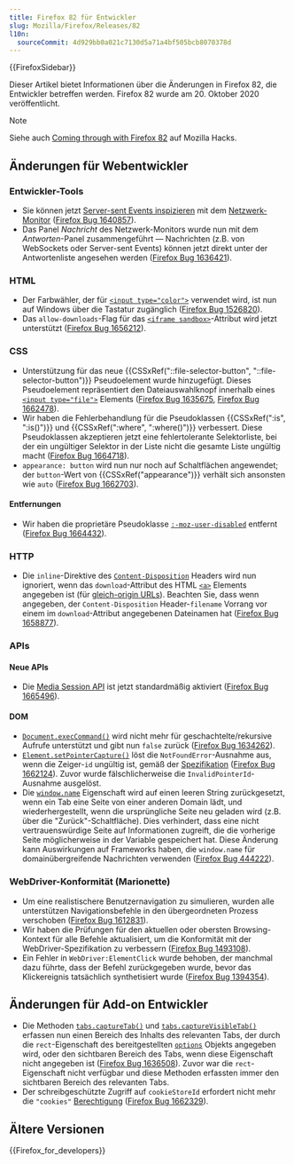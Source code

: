 ```yaml
---
title: Firefox 82 für Entwickler
slug: Mozilla/Firefox/Releases/82
l10n:
  sourceCommit: 4d929bb0a021c7130d5a71a4bf505bcb8070378d
---
```


{{FirefoxSidebar}}

Dieser Artikel bietet Informationen über die Änderungen in Firefox 82, die Entwickler betreffen werden. Firefox 82 wurde am 20. Oktober 2020 veröffentlicht.

> [!NOTE]
> Siehe auch [Coming through with Firefox 82](https://hacks.mozilla.org/2020/10/coming-through-with-firefox-82/) auf Mozilla Hacks.

## Änderungen für Webentwickler

### Entwickler-Tools

- Sie können jetzt [Server-sent Events inspizieren](https://firefox-source-docs.mozilla.org/devtools-user/network_monitor/inspecting_server-sent_events/index.html) mit dem [Netzwerk-Monitor](https://firefox-source-docs.mozilla.org/devtools-user/network_monitor/index.html) ([Firefox Bug 1640857](https://bugzil.la/1640857)).
- Das Panel _Nachricht_ des Netzwerk-Monitors wurde nun mit dem _Antworten_-Panel zusammengeführt — Nachrichten (z.B. von WebSockets oder Server-sent Events) können jetzt direkt unter der Antwortenliste angesehen werden ([Firefox Bug 1636421](https://bugzil.la/1636421)).

### HTML

- Der Farbwähler, der für [`<input type="color">`](/de/docs/Web/HTML/Element/input/color) verwendet wird, ist nun auf Windows über die Tastatur zugänglich ([Firefox Bug 1526820](https://bugzil.la/1526820)).
- Das `allow-downloads`-Flag für das [`<iframe sandbox>`](/de/docs/Web/HTML/Element/iframe)-Attribut wird jetzt unterstützt ([Firefox Bug 1656212](https://bugzil.la/1656212)).

### CSS

- Unterstützung für das neue {{CSSxRef("::file-selector-button", "::file-selector-button")}} Pseudoelement wurde hinzugefügt. Dieses Pseudoelement repräsentiert den Dateiauswahlknopf innerhalb eines [`<input type="file">`](/de/docs/Web/HTML/Element/input/file) Elements ([Firefox Bug 1635675](https://bugzil.la/1635675), [Firefox Bug 1662478](https://bugzil.la/1662478)).
- Wir haben die Fehlerbehandlung für die Pseudoklassen {{CSSxRef(":is", ":is()")}} und {{CSSxRef(":where", ":where()")}} verbessert. Diese Pseudoklassen akzeptieren jetzt eine fehlertolerante Selektorliste, bei der ein ungültiger Selektor in der Liste nicht die gesamte Liste ungültig macht ([Firefox Bug 1664718](https://bugzil.la/1664718)).
- `appearance: button` wird nun nur noch auf Schaltflächen angewendet; der `button`-Wert von {{CSSxRef("appearance")}} verhält sich ansonsten wie `auto` ([Firefox Bug 1662703](https://bugzil.la/1662703)).

#### Entfernungen

- Wir haben die proprietäre Pseudoklasse [`:-moz-user-disabled`](/de/docs/Web/CSS/:-moz-user-disabled) entfernt ([Firefox Bug 1664432](https://bugzil.la/1664432)).

### HTTP

- Die `inline`-Direktive des [`Content-Disposition`](/de/docs/Web/HTTP/Reference/Headers/Content-Disposition) Headers wird nun ignoriert, wenn das `download`-Attribut des HTML [`<a>`](/de/docs/Web/HTML/Element/a) Elements angegeben ist (für [gleich-origin URLs](/de/docs/Web/Security/Same-origin_policy)). Beachten Sie, dass wenn angegeben, der `Content-Disposition` Header-`filename` Vorrang vor einem im `download`-Attribut angegebenen Dateinamen hat ([Firefox Bug 1658877](https://bugzil.la/1658877)).

### APIs

#### Neue APIs

- Die [Media Session API](/de/docs/Web/API/Media_Session_API) ist jetzt standardmäßig aktiviert ([Firefox Bug 1665496](https://bugzil.la/1665496)).

#### DOM

- [`Document.execCommand()`](/de/docs/Web/API/Document/execCommand) wird nicht mehr für geschachtelte/rekursive Aufrufe unterstützt und gibt nun `false` zurück ([Firefox Bug 1634262](https://bugzil.la/1634262)).
- [`Element.setPointerCapture()`](/de/docs/Web/API/Element/setPointerCapture) löst die `NotFoundError`-Ausnahme aus, wenn die Zeiger-`id` ungültig ist, gemäß der [Spezifikation](https://w3c.github.io/pointerevents/#setting-pointer-capture) ([Firefox Bug 1662124](https://bugzil.la/1662124)). Zuvor wurde fälschlicherweise die `InvalidPointerId`-Ausnahme ausgelöst.
- Die [`window.name`](/de/docs/Web/API/Window/name) Eigenschaft wird auf einen leeren String zurückgesetzt, wenn ein Tab eine Seite von einer anderen Domain lädt, und wiederhergestellt, wenn die ursprüngliche Seite neu geladen wird (z.B. über die "Zurück"-Schaltfläche). Dies verhindert, dass eine nicht vertrauenswürdige Seite auf Informationen zugreift, die die vorherige Seite möglicherweise in der Variable gespeichert hat. Diese Änderung kann Auswirkungen auf Frameworks haben, die `window.name` für domainübergreifende Nachrichten verwenden ([Firefox Bug 444222](https://bugzil.la/444222)).

### WebDriver-Konformität (Marionette)

- Um eine realistischere Benutzernavigation zu simulieren, wurden alle unterstützen Navigationsbefehle in den übergeordneten Prozess verschoben ([Firefox Bug 1612831](https://bugzil.la/1612831)).
- Wir haben die Prüfungen für den aktuellen oder obersten Browsing-Kontext für alle Befehle aktualisiert, um die Konformität mit der WebDriver-Spezifikation zu verbessern ([Firefox Bug 1493108](https://bugzil.la/1493108)).
- Ein Fehler in `WebDriver:ElementClick` wurde behoben, der manchmal dazu führte, dass der Befehl zurückgegeben wurde, bevor das Klickereignis tatsächlich synthetisiert wurde ([Firefox Bug 1394354](https://bugzil.la/1394354)).

## Änderungen für Add-on Entwickler

- Die Methoden [`tabs.captureTab()`](/de/docs/Mozilla/Add-ons/WebExtensions/API/tabs/captureTab) und [`tabs.captureVisibleTab()`](/de/docs/Mozilla/Add-ons/WebExtensions/API/tabs/captureVisibleTab) erfassen nun einen Bereich des Inhalts des relevanten Tabs, der durch die `rect`-Eigenschaft des bereitgestellten [`options`](/de/docs/Mozilla/Add-ons/WebExtensions/API/extensionTypes/ImageDetails) Objekts angegeben wird, oder den sichtbaren Bereich des Tabs, wenn diese Eigenschaft nicht angegeben ist ([Firefox Bug 1636508](https://bugzil.la/1636508)). Zuvor war die `rect`-Eigenschaft nicht verfügbar und diese Methoden erfassten immer den sichtbaren Bereich des relevanten Tabs.
- Der schreibgeschützte Zugriff auf `cookieStoreId` erfordert nicht mehr die `"cookies"` [Berechtigung](/de/docs/Mozilla/Add-ons/WebExtensions/manifest.json/permissions) ([Firefox Bug 1662329](https://bugzil.la/1662329)).

## Ältere Versionen

{{Firefox_for_developers}}

